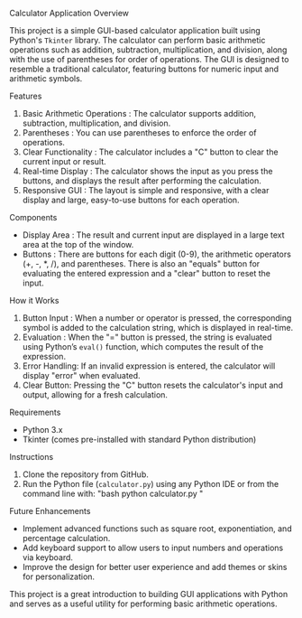 Calculator Application Overview

This project is a simple GUI-based calculator application built using Python's `Tkinter` library. The calculator can perform basic arithmetic operations such as addition, subtraction, multiplication, and division, along with the use of parentheses for order of operations. The GUI is designed to resemble a traditional calculator, featuring buttons for numeric input and arithmetic symbols.

Features
1. Basic Arithmetic Operations : The calculator supports addition, subtraction, multiplication, and division.
2. Parentheses : You can use parentheses to enforce the order of operations.
3. Clear Functionality : The calculator includes a "C" button to clear the current input or result.
4. Real-time Display : The calculator shows the input as you press the buttons, and displays the result after performing the calculation.
5. Responsive GUI : The layout is simple and responsive, with a clear display and large, easy-to-use buttons for each operation.

Components
- Display Area : The result and current input are displayed in a large text area at the top of the window.
- Buttons : There are buttons for each digit (0-9), the arithmetic operators (+, -, *, /), and parentheses. There is also an "equals" button for evaluating the entered expression and a "clear" button to reset the input.

How it Works
1. Button Input : When a number or operator is pressed, the corresponding symbol is added to the calculation string, which is displayed in real-time.
2. Evaluation : When the "=" button is pressed, the string is evaluated using Python’s `eval()` function, which computes the result of the expression.
3. Error Handling: If an invalid expression is entered, the calculator will display "error" when evaluated.
4. Clear Button: Pressing the "C" button resets the calculator's input and output, allowing for a fresh calculation.

Requirements
- Python 3.x
- Tkinter (comes pre-installed with standard Python distribution)

Instructions
1. Clone the repository from GitHub.
2. Run the Python file (`calculator.py`) using any Python IDE or from the command line with:
   "bash
   python calculator.py
   "

Future Enhancements
- Implement advanced functions such as square root, exponentiation, and percentage calculation.
- Add keyboard support to allow users to input numbers and operations via keyboard.
- Improve the design for better user experience and add themes or skins for personalization.

This project is a great introduction to building GUI applications with Python and serves as a useful utility for performing basic arithmetic operations.
